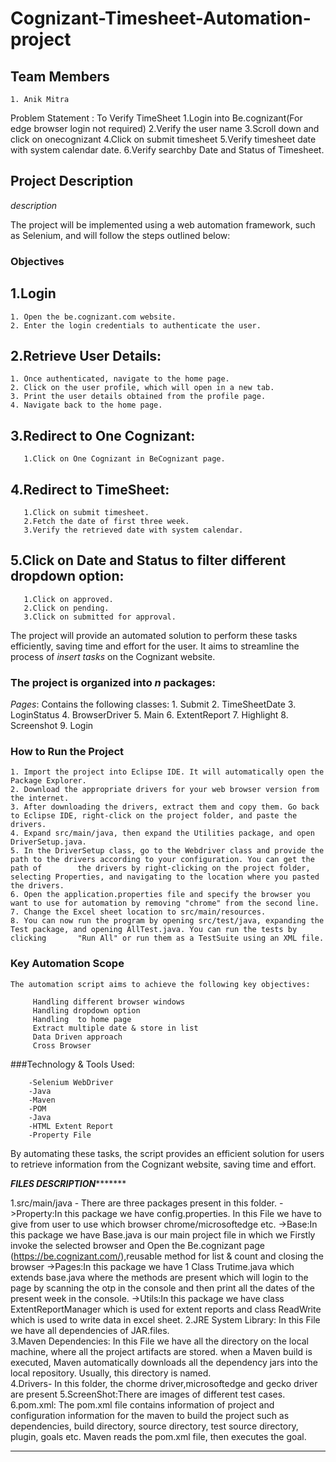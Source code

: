 # Cognizant-Timesheet-Automation-project

## Team Members

	1. Anik Mitra  

Problem Statement : To Verify TimeSheet
1.Login into Be.cognizant(For edge browser login not required)
2.Verify the user name
3.Scroll down and click on onecognizant
4.Click on submit timesheet
5.Verify timesheet date with system calendar date.
6.Verify searchby Date and Status of Timesheet.
 	
	

## Project Description

*description*

The project will be implemented using a web automation framework, such as Selenium, and will follow the steps outlined below:

### Objectives


## 1.Login

	1. Open the be.cognizant.com website.
	2. Enter the login credentials to authenticate the user.


## 2.Retrieve User Details:

	1. Once authenticated, navigate to the home page.
	2. Click on the user profile, which will open in a new tab.
	3. Print the user details obtained from the profile page.
	4. Navigate back to the home page.


## 3.Redirect to One Cognizant:
       
       1.Click on One Cognizant in BeCognizant page.


## 4.Redirect to TimeSheet:

       1.Click on submit timesheet.
       2.Fetch the date of first three week.
       3.Verify the retrieved date with system calendar.
       

## 5.Click on Date and Status to filter different dropdown option:
       
       1.Click on approved.
       2.Click on pending.
       3.Click on submitted for approval.

The project will provide an automated solution to perform these tasks efficiently, saving time and effort for the user. It aims to streamline the process of *insert tasks* on the Cognizant website.

### The project is organized into *n* packages:

*Pages*: Contains the following classes:
   		  1. Submit
                2. TimeSheetDate
                3. LoginStatus
                4. BrowserDriver
                5. Main
                6. ExtentReport
                7. Highlight
                8. Screenshot
                9. Login
    	       


### How to Run the Project

	1. Import the project into Eclipse IDE. It will automatically open the Package Explorer.
	2. Download the appropriate drivers for your web browser version from the internet.
	3. After downloading the drivers, extract them and copy them. Go back to Eclipse IDE, right-click on the project folder, and paste the drivers.
	4. Expand src/main/java, then expand the Utilities package, and open DriverSetup.java.
	5. In the DriverSetup class, go to the Webdriver class and provide the path to the drivers according to your configuration. You can get the path of 	   the drivers by right-clicking on the project folder, selecting Properties, and navigating to the location where you pasted the drivers.
	6. Open the application.properties file and specify the browser you want to use for automation by removing "chrome" from the second line.
	7. Change the Excel sheet location to src/main/resources.
	8. You can now run the program by opening src/test/java, expanding the Test package, and opening AllTest.java. You can run the tests by clicking  	   "Run All" or run them as a TestSuite using an XML file.

### Key Automation Scope

	The automation script aims to achieve the following key objectives:

         Handling different browser windows
         Handling dropdown option
         Handling  to home page
         Extract multiple date & store in list
         Data Driven approach
         Cross Browser

###Technology & Tools Used:

        -Selenium WebDriver
        -Java
        -Maven
        -POM
        -Java
        -HTML Extent Report
        -Property File
 

By automating these tasks, the script provides an efficient solution for users to retrieve information from the Cognizant website, saving time and effort.

*******************************************************FILES DESCRIPTION**************************************************************

1.src/main/java - There are three packages present in this folder.
     ->Property:In this package we have config.properties. In this File we have to give from user to use which browser 
     chrome/microsoftedge etc. 
     ->Base:In this package we have Base.java is our main project file in which we Firstly invoke the selected browser and 
          Open the Be.cognizant page (https://be.cognizant.com/),reusable method for list & count and closing the browser
     ->Pages:In this package we have 1 Class Trutime.java which extends base.java where the methods are present which will login 
     to the page by scanning the otp in the console and then print all the dates of the present week in the console.
     ->Utils:In this package we have class ExtentReportManager which is used for extent reports and class ReadWrite which is used 
     to write data in excel sheet.
2.JRE System Library: In this File we have all dependencies of JAR.files.         
3.Maven Dependencies: In this File we have all the directory on the local machine, where all the project artifacts are stored. 
  when a Maven build is executed, Maven automatically downloads all the dependency jars into the local repository. Usually, this directory is named.   
4.Drivers- In this folder, the chorme driver,microsoftedge and gecko driver are present
5.ScreenShot:There are images of different test cases.
6.pom.xml: The pom.xml file contains information of project and configuration information for the maven to build the project 
  such as dependencies, build directory, source directory, test source directory, plugin, goals etc. Maven reads the pom.xml file, then executes 
  the goal.
 
***************************************************************************************************************************************
